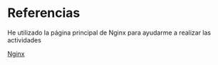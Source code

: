 # Referencias

He utilizado la página principal de Nginx para ayudarme a realizar las actividades

[Nginx](https://www.nginx.com)
